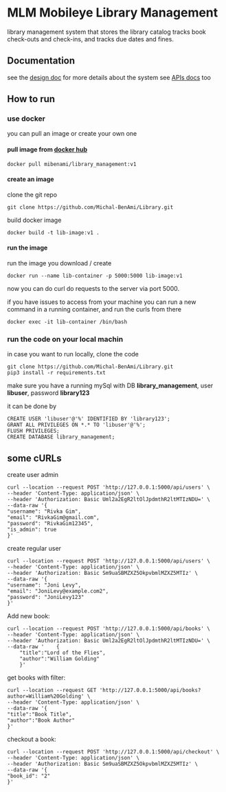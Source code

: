 # MLM Mobileye Library Management
library management system that stores the library catalog tracks book check-outs and check-ins, and tracks due dates and fines.

## Documentation
see the [design doc](/docs/design.md) for more details about the system
see [APIs docs](https://app.swaggerhub.com/apis/mibenami/default-title/0.1) too  

## How to run
### use docker
you can pull an image or create your own one
#### pull image from [docker hub](https://hub.docker.com/r/mibenami/library_management)
````
docker pull mibenami/library_management:v1
````
#### create an image
clone the git repo
````
git clone https://github.com/Michal-BenAmi/Library.git
````
build docker image
````
docker build -t lib-image:v1 .
````
#### run the image
run the image you download / create
````
docker run --name lib-container -p 5000:5000 lib-image:v1
````
now you can do curl do requests to the server via port 5000.

if you have issues to access from your machine you can run a new command in a running container, and run the curls from there
````
docker exec -it lib-container /bin/bash
````
### run the code on your local machin
in case you want to run locally, clone the code
````
git clone https://github.com/Michal-BenAmi/Library.git
pip3 install -r requirements.txt
````
make sure you have a running mySql with DB **library_management**, user **libuser**, password **library123**

it can be done by
````
CREATE USER 'libuser'@'%' IDENTIFIED BY 'library123';
GRANT ALL PRIVILEGES ON *.* TO 'libuser'@'%';
FLUSH PRIVILEGES;
CREATE DATABASE library_management;
````
## some cURLs
create user admin
````
curl --location --request POST 'http://127.0.0.1:5000/api/users' \
--header 'Content-Type: application/json' \
--header 'Authorization: Basic Uml2a2EgR2ltOlJpdmthR2ltMTIzNDU=' \
--data-raw '{
"username": "Rivka Gim",
"email": "RivkaGim@gmail.com",
"password": "RivkaGim12345",
"is_admin": true
}'
````
create regular user

````
curl --location --request POST 'http://127.0.0.1:5000/api/users' \
--header 'Content-Type: application/json' \
--header 'Authorization: Basic Sm9uaSBMZXZ5OkpvbmlMZXZ5MTIz' \
--data-raw '{
"username": "Joni Levy",
"email": "JoniLevy@example.com2",
"password": "JoniLevy123"
}'
````

Add new book:
````
curl --location --request POST 'http://127.0.0.1:5000/api/books' \
--header 'Content-Type: application/json' \
--header 'Authorization: Basic Uml2a2EgR2ltOlJpdmthR2ltMTIzNDU=' \
--data-raw '    {
    "title":"Lord of the Flies",
    "author":"William Golding"
    }'
````
get books with filter:
````
curl --location --request GET 'http://127.0.0.1:5000/api/books?author=William%20Golding' \
--header 'Content-Type: application/json' \
--data-raw '{
"title":"Book Title",
"author":"Book Author"
}'
````
checkout a book:
````
curl --location --request POST 'http://127.0.0.1:5000/api/checkout' \
--header 'Content-Type: application/json' \
--header 'Authorization: Basic Sm9uaSBMZXZ5OkpvbmlMZXZ5MTIz' \
--data-raw '{
"book_id": "2"
}'
````
